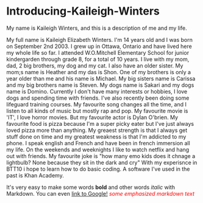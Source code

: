 # Introducing-Kaileigh-Winters

My name is Kaileigh Winters, and this is a description of me and my life.

My full name is Kaileigh Elizabeth Winters. I'm 14 years old and I was born on September 2nd 2003.
I grew up in Ottawa, Ontario and have lived here my whole life so far. I attended W.O.Mitchell Elementary School for junior kindergarden through grade 8, for a total of 10 years. 
I live with my mom, dad, 2 big brothers, my dog and my cat. I also have an older sister. My mom;s name is Heather and my das is Shon. One of my brothers is only a year older than me and his name is Michael. My big sisters name is Carissa and my big brothers name is Steven. My dogs name is Sakari and my dogs name is Domino. 
Currently I don't have many interests or hobbies, I love dogs and spending time with friends. I've also recently been doing some lifeguard training courses. 
My favourite song changes all the time, and I listen to all kinds of music but mostly rap and pop. 
My favourite movie is 'IT', I love horror movies. But my favourite actor is Dylan O'brien. 
My favourite food is pizza because I'm a super picky eater but I've just always loved pizza more than anything. 
My greaest strength is that I always get stuff done on time and my greatest weakness is that I'm addicted to my phone. 
I speak english and  French and have been in french immersion all my life. 
On the weekends and weeknights I like to watch netflix and hang out with friends.
My favourite joke is "how many emo kids does it chnage a lightbulb? None because they sit in the dark and cry" 
With my experisnce in BTT10 i hope to learn how to do basic coding. A software I've used in the past is Khan Academy.


It's very easy to make some words **bold** and other words *italic* with Markdown. You can even [link to Google!](http://google.com)
<span style="color:red"> *some emphasized markdown text*</span>
